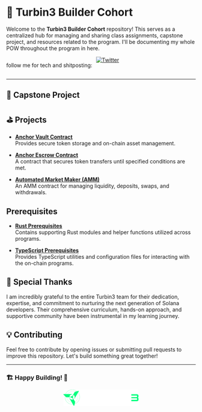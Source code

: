 # 🚀 Turbin3 Builder Cohort 

Welcome to the **Turbin3 Builder Cohort** repository! 
This serves as a centralized hub for managing and sharing class assignments, capstone project, and resources related to the program.
I'll be documenting my whole POW throughout the program in here.
<div style="display: flex;">
    <p>follow me for tech and shitposting: </p> 
    <a href="https://twitter.com/ifeelsam" target="_blank" style="padding-left: 10px">
      <img src="https://cdn.edaquest.com/twitter-icon.svg" alt="Twitter" width="28" height="28">
    </a>
</div>

---
## 🎯 Capstone Project

## ⛳ Projects

- **[Anchor Vault Contract]()**  
  Provides secure token storage and on-chain asset management.

- **[Anchor Escrow Contract]()**  
  A contract that secures token transfers until specified conditions are met.

- **[Automated Market Maker (AMM)]()**  
  An AMM contract for managing liquidity, deposits, swaps, and withdrawals.

## Prerequisites 

- **[Rust Prerequisites]()**  
  Contains supporting Rust modules and helper functions utilized across programs.

- **[TypeScript Prerequisites]()**  
  Provides TypeScript utilities and configuration files for interacting with the on-chain programs.

## 🙏 Special Thanks

I am incredibly grateful to the entire Turbin3 team for their dedication, expertise, and commitment to nurturing the next generation of Solana developers. Their comprehensive curriculum, hands-on approach, and supportive community have been instrumental in my learning journey.

## 💡 Contributing
Feel free to contribute by opening issues or submitting pull requests to improve this repository. Let's build something great together!

---

### 🏗️ Happy Building! 👾

<div align="center">
  <img src="./docs/assets/turbin3-logo-text.svg" alt="Turbin3" width="200"/>
</div>

